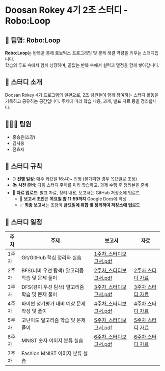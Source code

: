# Doosan Rokey 4기 2조 스터디 - **Robo:Loop**

## 🤖 팀명: Robo:Loop
**Robo:Loop**는 반복을 통해 로보틱스 프로그래밍 및 문제 해결 역량을 키우는 스터디입니다.  
학습의 루프 속에서 함께 성장하며, 끝없는 반복 속에서 실력과 열정을 함께 쌓아갑니다.

## 📌 스터디 소개
Doosan Rokey 4기 프로그램의 일환으로, 2조 팀원들이 함께 참여하는 스터디 활동을 기록하고 공유하는 공간입니다. 주제에 따라 학습 내용, 과제, 발표 자료 등을 정리합니다.

## 🧑‍🤝‍🧑 팀원
- 홍송은(조장)
- 김사웅
- 전효재

## 💬 스터디 규칙
- ⏰ **진행 일정**: 매주 화요일 16:40~ 진행 (불가피한 경우 목요일로 조정)
- 📚 **사전 준비**: 다음 스터디 주제를 미리 학습하고, 과제 수행 후 정리본을 준비
- 📝 **자료 업로드**: 발표 자료, 정리 내용, 보고서는 GitHub 저장소에 업로드  
  - 📄 **보고서 초안**은 **목요일 밤 11:59까지** Google Docs에 작성  
  - ✅ **최종 보고서**는 조장이 **금요일에 취합 및 정리하여 저장소에 업로드**

## 📅 스터디 일정
| 주차 | 주제 | 보고서 | 자료 |
|------|------|------|--------|
| 1주차 | Git/GitHub 핵심 정리와 실습 | [1주차_스터디보고서.pdf](./reports/report_week1.pdf) |
| 2주차 | BFS(너비 우선 탐색) 알고리즘 학습 및 문제 풀이 | [2주차_스터디보고서.pdf](./reports/report_week2.pdf) | [2주차 스터디 자료](./codes/week2_BFS) |
| 3주차 | DFS(깊이 우선 탐색) 알고리즘 학습 및 문제 풀이 | [3주차_스터디보고서.pdf](./reports/report_week3.pdf) | [3주차 스터디 자료](./codes/week3_DFS) |
| 4주차 | 파이썬 정기평가 대비 예상 문제 작성 및 풀이 | [4주차_스터디보고서.pdf](./reports/report_week4.pdf) | [4주차 스터디 자료](./codes/week4_PythonTest) |
| 5주차 | 고난이도 알고리즘 학습 및 문제 풀이 | [5주차_스터디보고서.pdf](./reports/report_week5.pdf) | [5주차 스터디 자료](./codes/week5_AlgorithmPractice) |
| 6주차 | MNIST 숫자 이미지 분류 실습 | [6주차_스터디보고서.pdf](./reports/report_week6.pdf) | [6주차 스터디 자료](./codes/week6_MNIST) |
| 7주차 | Fashion MNIST 이미지 분류 실습 |